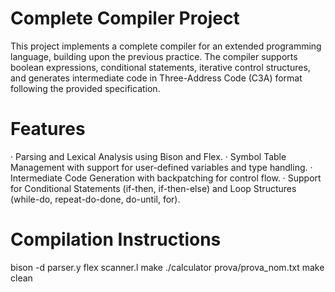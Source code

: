 # Complete Compiler Project
This project implements a complete compiler for an extended programming language, building upon the previous practice. The compiler supports boolean expressions, conditional statements, iterative control structures, and generates intermediate code in Three-Address Code (C3A) format following the provided specification.

# Features
· Parsing and Lexical Analysis using Bison and Flex.
· Symbol Table Management with support for user-defined variables and type handling.
· Intermediate Code Generation with backpatching for control flow.
· Support for Conditional Statements (if-then, if-then-else) and Loop Structures (while-do, repeat-do-done, do-until, for).

# Compilation Instructions
bison -d parser.y
flex scanner.l
make
./calculator prova/prova_nom.txt
make clean
